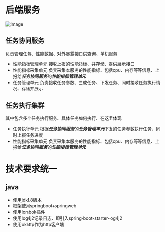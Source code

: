 # 后端服务


![Image](https://user-images.githubusercontent.com/24662536/218412550-ea4cc9ae-fc2f-423c-bb6e-b3076c65670a.png)


## 任务协同服务
负责管理任务、性能数据、对外暴露接口供查询、单机服务
- 性能指标管理单元
接收上报的性能指标、并存储、提供展示接口
- 性能指标采集单元
负责采集本服务的性能指标、包括cpu、内存等等信息、上报给***任务协同服务***的***性能指标管理单元***
- 任务管理单元
负责接收任务参数、生成任务、下发任务、同时接收任务执行情况、存储并展示

## 任务执行集群
其中包含多个任务执行服务、具体任务如何执行、在这里体现
- 任务执行单元
根据***任务协同服务***的***任务管理单元***下发的任务参数执行任务、同时上报任务进度
- 性能指标采集单元
负责采集本服务的性能指标、包括cpu、内存等等信息、上报给***任务协同服务***的***性能指标管理单元***


# 技术要求统一
## java
- 使用jdk1.8版本
- 框架使用springboot+springweb
- 使用lombok插件
- 使用log4j2记录日志、即引入spring-boot-starter-log4j2
- 使用okhttp作为http客户端
